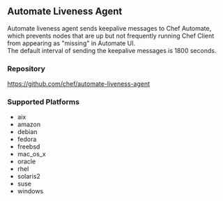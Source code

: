 ## Automate Liveness Agent

Automate liveness agent sends keepalive messages to Chef Automate, 
which prevents nodes that are up but not frequently running Chef Client 
from appearing as "missing" in Automate UI.  
The default interval of sending the keepalive messages is 1800 seconds.

### Repository
https://github.com/chef/automate-liveness-agent

### Supported Platforms   

- aix  
- amazon  
- debian  
- fedora  
- freebsd  
- mac_os_x  
- oracle  
- rhel  
- solaris2  
- suse  
- windows